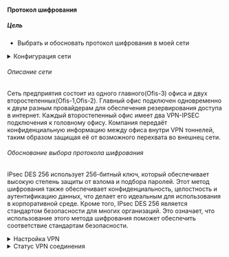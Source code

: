 #### Протокол шифрования

##### Цель
* Выбрать и обосновать протокол шифрования в моей сети


<details>
<summary>Конфигурация сети</summary>

  ![alt-текст](/lab-11/img/map.png)
</summary>
</details>


###### Описание сети
Сеть предприятия состоит из одного главного(Ofis-3) офиса и двух второстепенных(Ofis-1,Ofis-2). Главный офис подключен одновременно к двум разным провайдерам для обеспечения резервирования доступа в интернет.
Каждый второстепенный офис имеет два VPN-IPSEC подключения к головному офису.
Компания передаёт конфиденциальную информацию между офиса внутри VPN тоннелей, таким образом защищая её от возможного перехвата во внешнец сети.

###### Обоснование выбора протокола шифрования
IPsec DES 256 использует 256-битный ключ, который обеспечивает высокую степень защиты от взлома и подбора паролей. Этот метод шифрования также обеспечивает конфиденциальность, целостность и аутентификацию данных, что делает его идеальным для использования в корпоративной среде.
Кроме того, IPsec DES 256 является стандартом безопасности для многих организаций. Это означает, что использование этого метода шифрования поможет обеспечить соответствие стандартам безопасности.


<details>
<summary>Настройка VPN</summary>

```
FortiGate-VM64-KVM # show vpn ipsec phase1-interface FGW1
config vpn ipsec phase1-interface
    edit "FGW1"
        set interface "port3"
        set ike-version 2
        set peertype any
        set net-device disable
        set proposal des-sha256
        set dpd disable
        set comments "VPN: FGW1 (Created by VPN wizard)"
        set dhgrp 21 19 14
        set nattraversal disable
        set remote-gw 100.1.101.2
        set psksecret ENC VyFst1aoE2KpsqSR8HHecoz0tCetYziC11Nx/HHHcGQJYSh/h3pH9p/xga3NZnijBeLc0APHvpQwmoCGFV6+GwkQiLA/dfQVrazk/GTJl4ATpCWQj/sM/o7wcNUJoe3HByokMRMg9J4mmAwoJHH8PQlTI8EKoizlkC7oDezgt7A0Vn3DIrlMXBnAusDdnH1fB8GICw==
    next
end

FortiGate-VM64-KVM # show vpn ipsec phase2-interface FGW1
config vpn ipsec phase2-interface
    edit "FGW1"
        set phase1name "FGW1"
        set proposal des-sha256
        set dhgrp 21 19 14
        set comments "VPN: FGW1 (Created by VPN wizard)"
    next
end

```
</summary>
</details>

<details>
<summary>Статус VPN соединения</summary>

```
gateway
  name: 'FGW1'
  local-gateway: 100.3.101.2:0 (static)
  remote-gateway: 100.1.101.2:0 (static)
  dpd-link: on
  mode: ike-v2
  interface: 'port3' (5)
  rx  packets: 2259  bytes: 274212  errors: 0
  tx  packets: 2290  bytes: 144180  errors: 3
  dpd: disabled
  selectors
    name: 'FGW1'
    auto-negotiate: disable
    mode: tunnel
    src: 0:0.0.0.0/0.0.0.0:0
    dst: 0:0.0.0.0/0.0.0.0:0
    SA
      lifetime/rekey: 43200/29005
      mtu: 1446
      tx-esp-seq: 213
      replay: enabled
      qat: 0
      inbound
        spi: 6a4b83ce
        enc:     des  6bbfadfc3cd3a985
        auth: sha256  87e362f28887c6fe16b974a4c019460dd7ce4704f40f004b289fe9718c7185d1
      outbound
        spi: d0942fbb
        enc:     des  35f924f7ce289b8c
        auth: sha256  d8cd3fa126a65e241f16be75830efbb37fd64b91f4084fa493899cb293664b4a
```
</summary>
</details>
